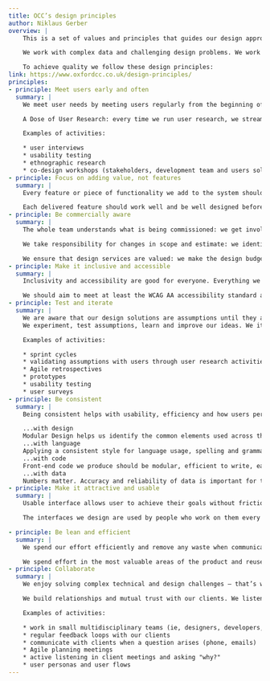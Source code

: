 ```yaml
---
title: OCC’s design principles
author: Niklaus Gerber
overview: |
    This is a set of values and principles that guides our design approach, processes and decisions in every project. These guidelines will change over time and it is important that we revisit and update them regularly.

    We work with complex data and challenging design problems. We work hard to make data usable, accurate and accessible to the users. We are proud to build quality software in terms of technology and design.

    To achieve quality we follow these design principles:
link: https://www.oxfordcc.co.uk/design-principles/
principles:
- principle: Meet users early and often
  summary: |
    We meet user needs by meeting users regularly from the beginning of the project and throughout the process. The design and features we build are led by user feedback. Everyone in the team meets users, not only designers.

    A Dose of User Research: every time we run user research, we stream back to a meeting room in the office so that anyone at OCC can observe users interacting with our products and giving feedback on our design ideas.

    Examples of activities:

    * user interviews
    * usability testing
    * ethnographic research
    * co-design workshops (stakeholders, development team and users solving a problem together)
- principle: Focus on adding value, not features
  summary: |
    Every feature or piece of functionality we add to the system should add value for users and the business. We should spend time and effort building the features that people need and want to use. We do this by understanding the root of the problem we are trying to solve and by fully understanding user needs and business needs.

    Each delivered feature should work well and be well designed before we move on to adding the next feature.
- principle: Be commercially aware
  summary: |
    The whole team understands what is being commissioned: we get involved in the sales process and communicate our principles and practices to the customer throughout the project.

    We take responsibility for changes in scope and estimate: we identify reasons for such changes and report changes for appropriate adjustments.

    We ensure that design services are valued: we make the design budget explicit in the contract or we agree an internal design budget.
- principle: Make it inclusive and accessible
  summary: |
    Inclusivity and accessibility are good for everyone. Everything we build should be accessible, inclusive and responsive by default. The design should perform well in different contexts and on different platforms and be appropriate to the target user groups.

    We should aim to meet at least the WCAG AA accessibility standard and ensure our websites, mobile apps and other software are compatible with assistive technology, for example, screen readers.
- principle: Test and iterate
  summary: |
    We are aware that our design solutions are assumptions until they are tested with real users.
    We experiment, test assumptions, learn and improve our ideas. We iterate our ideas in small steps to reduce risks of failure. Experimentation is key to innovation. We value testing with users, learning and iterating not only the systems we are building but also our design process.

    Examples of activities:

    * sprint cycles
    * validating assumptions with users through user research activities (see 1)
    * Agile retrospectives
    * prototypes
    * usability testing
    * user surveys
- principle: Be consistent
  summary: |
    Being consistent helps with usability, efficiency and how users perceive the software (trust and professionalism). We should be consistent with our designs, the language we use on interfaces, our code and the data.

    ...with design
    Modular Design helps us identify the common elements used across the system, remove unnecessary duplication of elements and allow team members to iterate the design without compromising the quality. We create design patterns and follow usability conventions that help users get familiar with the interface and navigate within the system.
    ...with language
    Applying a consistent style for language usage, spelling and grammar will help give OCC output a clear and professional look. Good use of microcontent (for example, page titles, labels, headlines, navigation links) helps with usability.
    ...with code
    Front-end code we produce should be modular, efficient to write, easy to maintain and easy for other developers to understand.
    ...with data
    Numbers matter. Accuracy and reliability of data is important for the type of work we do. Our software must consistently provide accurate results.
- principle: Make it attractive and usable
  summary: |
    Usable interface allows user to achieve their goals without friction. We also care about how our applications look and feel because attractive interfaces have an impact on perceived usability and users’ trust.

    The interfaces we design are used by people who work on them every day. Make the interface pleasant to look at and a delight to interact with.

- principle: Be lean and efficient
  summary: |
    We spend our effort efficiently and remove any waste when communicating an idea, solving a problem or building the product. Our focus should be on the effectiveness of the outcome. We use our client’s budget efficiently and wisely.

    We spend effort in the most valuable areas of the product and reuse elements whenever possible by creating reusable elements and following conventions. (For example, designing a login page from scratch is a waste of effort in most cases, since login pages follow many conventions that can be used out of the box.).
- principle: Collaborate
  summary: |
    We enjoy solving complex technical and design challenges – that’s what we are best at. To really understand the problems and to solve them effectively, we work in small multidisciplinary teams that tackle problems together and work closely with our clients.

    We build relationships and mutual trust with our clients. We listen, we understand their business, we encourage them to tell us the problems (rather than a proposed solution) and we are flexible to accommodate their needs. Our team members learn from each other, are empowered to make decisions on functionality and design and understand the value of what we’re building.

    Examples of activities:

    * work in small multidisciplinary teams (ie, designers, developers, product owner)
    * regular feedback loops with our clients
    * communicate with clients when a question arises (phone, emails)
    * Agile planning meetings
    * active listening in client meetings and asking "why?"
    * user personas and user flows
---
```

